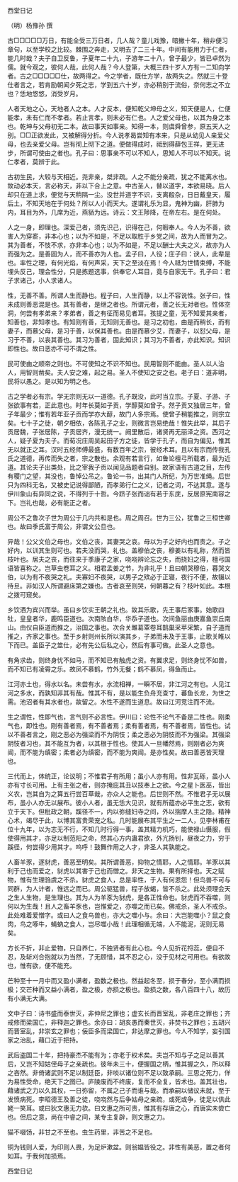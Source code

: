 西堂日记  

（明）杨豫孙 撰  

古□□□□□万日，有能全受三万日者，几人哉？童儿戏豫，暗撇十年，稍丱便习章句，以至学校之比较。棘围之奔走，又明去了二三十年。中间有能用力于仁者，能几时哉？夫子自卫反鲁，子夏年二十九，子游年二十八，曾子最少，皆已卓然为儒。就今观之，彼何人哉，此何人哉？今人登第，大概三四十岁人方有一二知向学者。古之□□□□□仕，故两得之。今之学者，既仕方学，故两失之。然就三十登仕者言之，若肯励朝闻夕死之志，学到五六十岁，亦必稍别于流俗，奈何志之不立也？恁地悠悠，消受岁月。  

人者天地之心，天地者人之本。人才反本，便知乾父坤母之义，知天便是人，仁便能孝，未有仁而不孝者。若止言孝，则未必有仁也。人之爱父母也，以其为身之本也。乾坤与父母初无二本。故曰事天如事亲。知得一本，则虞舜曾参，原五天人之别。□□正欲发此，又被解得分折。今人说孝曷尝知有本来，只是从幼见人亲爱父母，也去亲爱父母。岂有彻上彻下之道。便做得成时，祗到得薛包王祥，更无进步，所谓可使由之者也。孔子曰：思事亲不可以不知人，思知人不可以不知天。说仁孝者，莫辨于此。  

古初生民，大较与天相近。尧非亲，桀非疏。人之不能分亲疏，犹之不能离水也。故动必本天，言必称天，非以下合上之意。中古圣人，替以道字，本欲易晓。后人却只在道上求，便觉与天稍隔一尘。没世并道字不识，支离殽杂，日日戴皇天，履后土，不知天地在于何处？所以人小而天大。遂谓礼乐为显，鬼神为幽，肝肺为内，耳目为外，几席为近，燕貊为远。诗云：文王陟降，在帝左右。是在何处。  

人之一身，即理也。深爱己者，须先识己，识得在己，何暇奉人。今人为不善，欲害人为穿窬，非本心也；以为不如是，不足以取胜于乡党之间，故为人而冒为之。其为善者，不忮不求，亦非本心也；以为不如是，不足以酬士大夫之义，故亦为人而强为之。是善固为人，而不善亦为人也。孟子曰，人役；庄子曰：谀人，此辈是也。率性之理，有何光焰，有何声采，天下之至淡在焉！今人祗为世情束缚，不能埋头反己，理会性分，只是拣题选事，供奉它人耳目，竟与自家无干。孔子曰：君子求诸己，小人求诸人。  

性，无善不善。所谓人生而静也。程子曰，人生而静，以上不容说性。张子曰，性未成则善恶混是也。其有善者，是继之者也。所谓元者，善之长无对者也。性体空洞，何尝有孝弟来？孝弟者，善之有征而易见者耳。孩提之童，无不知爱其亲者，知善也，非知孝也。有知则有善，无知则无善也。是习之初也，由是而稍长，而有妻子，而慕父母，是习于善，以保其善也。由是而慕少艾，而妻子，以怼父母，是习于不善，以丧其善也。其习为善者，固此知识；其习为不善者，亦此知识。知识即性也。故曰恶亦不可不谓之性。  

民可使由之顺帝之则也。不可使知之不识不知也。民用智则不能由。圣人以人治人，用智则凿矣。夫人安之难，起之易。圣人不使知之安之也。老子曰：道非明，民将以愚之。是以知为明之也。  

古之学者必有宗。学无宗则无以一道德。孔子既没，此时当立宗。子夏、子游、子张欲事有若，正此意也。时年长莫如子贡，学醇莫如曾子。然子贡又独居三年，曾子年最少；惟有若年亚子贡而学亦大醇，故门人多宗焉。使曾子稍能推之，则宗立矣。七十子之徒，朝夕相依，各陈孔子之业，则微言岂易绝哉！惟失此举，其后子贡居魏，子张居陈，子贡居齐，漫无统一。阙里散后，诸贤再无丽泽之资。西河之人，疑子夏为夫子。而荀况庄周吴起田子方之徒，皆学于孔子，而自为偏见，惟其无以就正之耳。汉时五经师傅最盛，有数百年之宗，彼经术耳。且以有宗而传我孔氏之道德，再传而失之者，宗之散也。余观有若言行，如鲁论檀弓所载者，最为近道。其论夫子出类处，比之宰我子贡以闻见品题者自别。故家语有古道之目，左传有稷门之望，其没也，鲁悼公吊之。鲁论一书，出其门人所纪，为万世准绳。后世只为四科无名，又被史记说得鄙陋，而孝弟行仁之义，记者之词，不达其意。遂与伊川象山有异同之说，不得列于十哲。今跻子张而诎有若于东庑，反居原宪南容之下。岂礼也哉，必有能正之者。  

周公不之鲁次子世为周公于几内共和是也。周之周召。世为三公，犹鲁之三桓世卿也。故曰季氏富于周公，非谓文公旦也。  

异哉！公父文伯之母也，文伯之丧，其妻哭之哀。母以为子之好内也而责之。子之好内，以训其生则可也。若夫没而哭，礼也。盖穆伯之丧，穆姜以有礼称，然而皆枝叶也。居夫之丧，而往来于季康子之家，哓哓辨论忘之失，而挠妇之得，檀弓国语皆喜称之。岂草虫卷耳之义。相君孟姜之节，为非礼乎！且曰朝哭穆伯，暮哭文伯，以为有不夜哭之礼。夫寡妇不夜哭，以男子之殡必于正寝，夜行不便，故辍以待旦。非如汉人所谓避床第之嫌也。古者哀至则哭，何朝暮之有？枝叶如此。本根之拨可窥矣。  

乡饮酒为宾兴而举。虽曰乡饮实王朝之礼也。故其乐歌，先王事后家事。始歌四牡，皇皇者华，鹿鸣臣道也。次南陔白华，华忝子道也。次间鱼丽由庚嘉鱼崇丘南山。由仪自臣道而推之，治国之事也。次合关雎葛覃卷耳鹊巢采苹采繁，自子道而推之，齐家之事也。至于乡射则州长所以演其乡，子弟而未及于王事，止歌关睢以下而已。盖臣子之筮仕，必有先公后私之心，然后有事可做。此圣人之意也。  

有角求齿，则终身忧不如马，而不知已有触虎之资。有翼求足，则终身忧不如兽，而不知已有凌霄之乐。故凤不慕鹤，竹外无餐；鹤不慕凤，得鱼而止。  

江河亦土也，得水以名。未尝有水，水流相禅，一瞬不居，非江河之有也。人见江河之多水，而孰知非其有哉。惟其不有，是以能生负舟充查寸，蕃鱼长龙，为世之需。池沼者有其水者也，故留之。水性不遂而生道息。故曰江河竞注而不流。  

生之谓性，性即气也，言气则不必言性。伊川曰：论性不论气不备是二性也。刚柔气也，即性也。刚有善者焉，有不善者焉；柔有善者焉，有不善者焉，皆性也。试以不善者言之，刚之恶必为强梁而不为阴忮；柔之恶必为阴忮而不为强梁。其强梁阴忮者习也，其不能互为者，以其根于性也。使其人一旦幡然焉，则刚者必为爽闿，而不能为缜密；柔者必为缜密，而不能为爽闿。是亦性矣。故曰善恶皆天理也。  

三代而上，体统正，论议明；不惟君子有所用；虽小人亦有用。性非瓦砾，虽小人亦有寸长可用。上有主张之者，则亦掩庇其丑以技奉上之欲。今之星卜医巫，皆出义农，岂其自为之算五行尝百草哉，亦众人之能也。后世则不然。不惟君子无以展布，虽小人亦无以展布。彼小人者，虽无恁大见识，就有所蕴亦必平生之志，欲有立于天下。但秕政之朝，蹊径不一，内以弥缝妇寺之间，外以揣摩人主之隐。精神心术，竭尽于此，以博其富贵荣宠之私。几时能展布其平生之一二人，见李林甫在位十九年，以为志无不行，不知几时行得一事，盖其精力机巧，能使禄山慑服，假使得用其才，亦足以制范阳之命，然其心方内蛊君欲，外亢扬钊，昼夜之力，穷于蹊径，何尝得少用其才。呜呼！鼓舞作用之人才，非圣人其孰能之。  

人畜羊豕，逐豺虎，善恶至明矣。其所谓善恶，抑物之情耶，人之情耶。羊豕以其利于己也而爱之，豺虎以其害于己也而憎之。非天之生物。果有所择也。天之赋物，惟有生理驺虞之不杀。豺虎之食人，总是率性，于人有何恩怨！但鸟兽不可与同群，为人计者，惟远之而已。周公驱猛兽，程子放蝎，皆不杀之。此处须理会天之生人生物，是生理也。其为人为羊豕为豺虎，是各正性命也。豺虎而不吞噬，则何以为生哉！且人之畜羊豕也，岂惟爱之，亦噬之而已矣。佛戒杀，圣人不戒杀。此处难着爱憎字。或曰人之食鸟兽也，亦大之噬小与。余曰：大岂能噬小？鼠之食肉，鸟之啄牛，蝇蚋之食人，岂尽噬小哉！此理相循无端，人不能泥，泥则无易矣。  

方长不折，非止爱物，只自养仁，不独贤者有此心也。今人见折花捋蕊，便自不忍，及斩刈合抱就以为当然，了无顾惜，其不忍之心，没于见材之可用也。有欲故也，惟有欲，便不能充。  

芒种至十一月中而又盈小满者，盈数之极也。然益起冬至，损于春分，至小满而损极；交芒种而又益小满者，盈之极，亦损之极也。盈损之数，各八百四十八，故历有小满无大满。  

文中子曰：诗书盛而泰世灭，非仲尼之罪也；虚玄长而晋室乱，非老庄之罪也；齐戒修而梁国亡，非释迦之罪也。余亦曰：胡亥愚而秦世灭，非焚书之罪也；五胡兴而晋室乱，非崇玄之罪也；佞臣多而梁国亡，非达摩之罪也。今人不知学，妄引国家之治乱，藉口近于把持。  

武后盗国二十年，把持豪杰不能有为；亦老于权术矣。夫岂不知与子之足以善其后，又岂不知姑侄母子之亲疏也。彼年未三十，便握国之柄，惟其握之久，所以释之吝然。非倚诸武则不足以制廷臣，非啖以诸位则不足以致承嗣。三思之死力，佯为易性受命，绝天下之图已。庐陵废而不终废，复而不全复，皆术也。盖其壮也，藉诸武之力以久其权，一日弥留，不属之己子而谁与哉。而承嗣以储议未就，至于发愤病死。李昭德王及善之徒，哓哓然与后争姑母之亲疏，或死或争，徒足以供此姥一笑耳。或曰狄文惠无力欤。曰文惠之所可贵，惟其有存唐之心，而唐实未尝亡也。但后之意，尚在中睿之间，某专主复辟，则文惠之力。  

猫不啜饧，非甘之不至也。虫生药里，非苦之不足也。  

铜为钱则人爱，为印则人畏，为足炉漱盆。则翁媪皆役之。非性有美恶，置之者何如耳。于我何加损焉。  

西堂日记  
